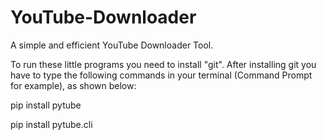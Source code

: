 # YouTube-Downloader
A simple and efficient YouTube Downloader Tool.

To run these little programs you need to install "git".
After installing git you have to type the following commands in your terminal (Command Prompt for example), as shown below:

pip install pytube

pip install pytube.cli
